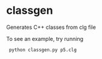 classgen
========

Generates C++ classes from clg file

To see an example, try running

     python classgen.py p5.clg

